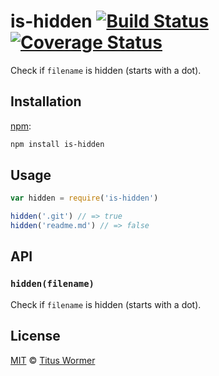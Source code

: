 # is-hidden [![Build Status][travis-badge]][travis] [![Coverage Status][codecov-badge]][codecov]

Check if `filename` is hidden (starts with a dot).

## Installation

[npm][]:

```bash
npm install is-hidden
```

## Usage

```javascript
var hidden = require('is-hidden')

hidden('.git') // => true
hidden('readme.md') // => false
```

## API

### `hidden(filename)`

Check if `filename` is hidden (starts with a dot).

## License

[MIT][license] © [Titus Wormer][author]

<!-- Definitions -->

[travis-badge]: https://img.shields.io/travis/wooorm/is-hidden.svg

[travis]: https://travis-ci.org/wooorm/is-hidden

[codecov-badge]: https://img.shields.io/codecov/c/github/wooorm/is-hidden.svg

[codecov]: https://codecov.io/github/wooorm/is-hidden

[npm]: https://docs.npmjs.com/cli/install

[license]: license

[author]: http://wooorm.com
